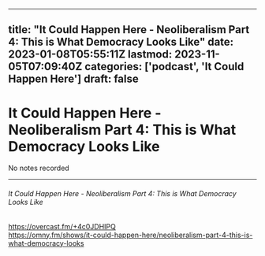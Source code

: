 
---
title: "It Could Happen Here - Neoliberalism Part 4: This is What Democracy Looks Like"
date: 2023-01-08T05:55:11Z
lastmod: 2023-11-05T07:09:40Z
categories: ['podcast', 'It Could Happen Here']
draft: false
---


# It Could Happen Here - Neoliberalism Part 4: This is What Democracy Looks Like

No notes recorded

- - -
###### It Could Happen Here - Neoliberalism Part 4: This is What Democracy Looks Like

https://overcast.fm/+4c0JDHIPQ  
https://omny.fm/shows/it-could-happen-here/neoliberalism-part-4-this-is-what-democracy-looks

<!-- #public #podcast #It Could Happen Here# -->

<!-- {BearID:6DCBDAF5-D2CA-4F18-BD64-AC7B4E14A9C9-28016-00002D980D99BE12} -->
